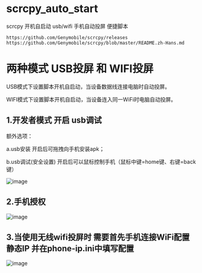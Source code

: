 # scrcpy_auto_start
scrcpy 开机自启动 usb/wifi 手机自动投屏 便捷脚本

```
https://github.com/Genymobile/scrcpy/releases
https://github.com/Genymobile/scrcpy/blob/master/README.zh-Hans.md
```


# 两种模式 USB投屏 和 WIFI投屏

USB模式下设置脚本开机自启动，当设备数据线连接电脑时自动投屏。

WIFI模式下设置脚本开机自启动，当设备连入同一WiFi时电脑自动投屏。

## 1.开发者模式 开启 usb调试

额外选项：

a.usb安装 开启后可拖拽向手机安装apk；

b.usb调试(安全设置) 开启后可以鼠标控制手机（鼠标中键=home键、右键=back键）

![image](https://user-images.githubusercontent.com/26950227/126888531-e45d3e9f-b2f7-4321-9305-2bea24f22c46.png)

## 2.手机授权

![image](https://user-images.githubusercontent.com/26950227/126888596-cd3c5bc0-87bb-4cbe-928f-6e095d76f51b.png)

## 3.当使用无线wifi投屏时 需要首先手机连接WiFi配置静态IP 并在phone-ip.ini中填写配置


![image](https://user-images.githubusercontent.com/26950227/126888514-5fccb0ef-7c9f-4eea-a0c6-5284bd6dcfac.png)

